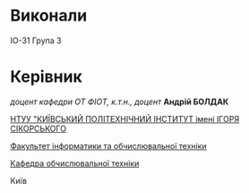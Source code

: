 # Виконали

ІО-31 Група 3

# Керівник

*доцент кафедри ОТ ФІОТ, к.т.н., доцент* **Андрій БОЛДАК** 

[НТУУ "КИЇВСЬКИЙ ПОЛІТЕХНІЧНИЙ ІНСТИТУТ імені ІГОРЯ СІКОРСЬКОГО](https://kpi.ua/)

[Факультет інформатики та обчислювальної техніки](https://fiot.kpi.ua/)

[Кафедра обчислювальної техніки](https://comsys.kpi.ua/)

Київ
